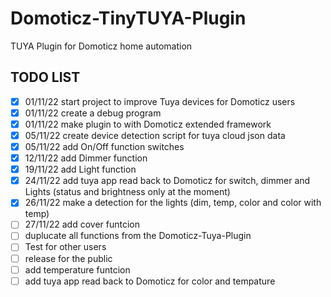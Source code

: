 # Domoticz-TinyTUYA-Plugin
TUYA Plugin for Domoticz home automation

## TODO LIST

- [x] 01/11/22 start project to improve Tuya devices for Domoticz users
- [x] 01/11/22 create a debug program
- [x] 01/11/22 make plugin to with Domoticz extended framework
- [x] 05/11/22 create device detection script for tuya cloud json data
- [x] 05/11/22 add On/Off function switches
- [x] 12/11/22 add Dimmer function
- [x] 19/11/22 add Light function
- [x] 24/11/22 add tuya app read back to Domoticz for switch, dimmer and Lights (status and brightness only at the moment)
- [x] 26/11/22 make a detection for the lights (dim, temp, color and color with temp) 
- [ ] 27/11/22 add cover funtcion
- [ ] duplucate all functions from the Domoticz-Tuya-Plugin
- [ ] Test for other users
- [ ] release for the public
- [ ] add temperature funtcion 
- [ ] add tuya app read back to Domoticz for color and tempature